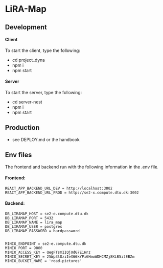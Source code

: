 # LiRA-Map

## Development
#### Client
To start the client, type the following:
 - cd project_dyna
 - npm i
 - npm start

#### Server
To start the server, type the following:
 - cd server-nest
 - npm i
 - npm start
 
## Production
 - see DEPLOY.md or the handbook

## Env files
The frontend and backend run with the following information in the .env file.

#### Frontend:
    REACT_APP_BACKEND_URL_DEV = http://localhost:3002
    REACT_APP_BACKEND_URL_PROD = http://se2-x.compute.dtu.dk:3002

#### Backend:
    DB_LIRAMAP_HOST = se2-e.compute.dtu.dk
    DB_LIRAMAP_PORT = 5432
    DB_LIRAMAP_NAME = lira_map
    DB_LIRAMAP_USER = postgres
    DB_LIRAMAP_PASSWORD = hardpassword
    
    
    MINIO_ENDPOINT = se2-e.compute.dtu.dk
    MINIO_PORT = 9000
    MINIO_ACCESS_KEY = QegFTsmIIQj0dG7E1Hnz
    MINIO_SECRET_KEY = 25Wp3lOziIeX66kYPi6HmwWDHCMZj8KLB5itEBZm
    MINIO_BUCKET_NAME = 'road-pictures'